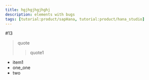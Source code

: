 ```yaml
---
title: hgjhgjhgjhghj
description: elements with bugs
tags: [tutorial:product/sapHana, tutorial:product/hana_studio]
---
```


#13

> quote
>> quote1

- item1
 - one_one
 - two
